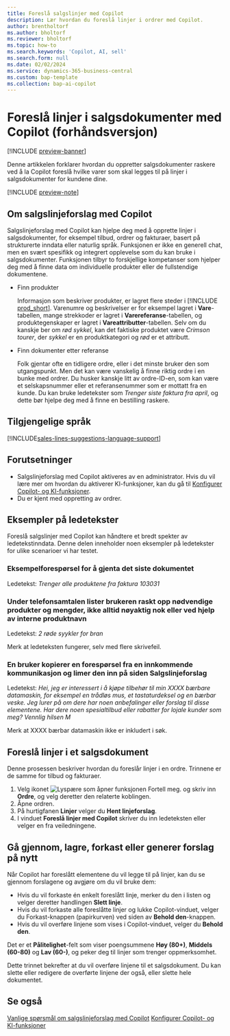 ```yaml
---
title: Foreslå salgslinjer med Copilot
description: Lær hvordan du foreslå linjer i ordrer med Copilot.
author: brentholtorf
ms.author: bholtorf
ms.reviewer: bholtorf
ms.topic: how-to
ms.search.keywords: 'Copilot, AI, sell'
ms.search.form: null
ms.date: 02/02/2024
ms.service: dynamics-365-business-central
ms.custom: bap-template
ms.collection: bap-ai-copilot
---
```


# <a name="suggest-lines-on-sales-documents-with-copilot-preview"></a>Foreslå linjer i salgsdokumenter med Copilot (forhåndsversjon)

[!INCLUDE [preview-banner](~/../shared-content/shared/preview-includes/preview-banner.md)]

Denne artikkelen forklarer hvordan du oppretter salgsdokumenter raskere ved å la Copilot foreslå hvilke varer som skal legges til på linjer i salgsdokumenter for kundene dine.

[!INCLUDE [preview-note](~/../shared-content/shared/preview-includes/production-ready-preview-dynamics365.md)]

## <a name="about-sales-line-suggestions-with-copilot"></a>Om salgslinjeforslag med Copilot

Salgslinjeforslag med Copilot kan hjelpe deg med å opprette linjer i salgsdokumenter, for eksempel tilbud, ordrer og fakturaer, basert på strukturerte inndata eller naturlig språk. Funksjonen er ikke en generell chat, men en svært spesifikk og integrert opplevelse som du kan bruke i salgsdokumenter. Funksjonen tilbyr to forskjellige kompetanser som hjelper deg med å finne data om individuelle produkter eller de fullstendige dokumentene.

* Finn produkter

  Informasjon som beskriver produkter, er lagret flere steder i [!INCLUDE [prod_short](includes/prod_short.md)]. Varenumre og beskrivelser er for eksempel lagret i **Vare**-tabellen, mange strekkoder er lagret i **Varereferanse**-tabellen, og produktegenskaper er lagret i **Vareattributter**-tabellen. Selv om du kanskje ber om *rød sykkel*, kan det faktiske produktet være *Crimson tourer*, der *sykkel* er en produktkategori og *rød* er et attributt.

* Finn dokumenter etter referanse

  Folk gjentar ofte en tidligere ordre, eller i det minste bruker den som utgangspunkt. Men det kan være vanskelig å finne riktig ordre i en bunke med ordrer. Du husker kanskje litt av ordre-ID-en, som kan være et selskapsnummer eller et referansenummer som er mottatt fra en kunde. Du kan bruke ledetekster som *Trenger siste faktura fra april*, og dette bør hjelpe deg med å finne en bestilling raskere.

## <a name="available-languages"></a>Tilgjengelige språk

[!INCLUDE[sales-lines-suggestions-language-support](includes/sales-lines-suggestions-language-support.md)]

## <a name="prerequisites"></a>Forutsetninger

* Salgslinjeforslag med Copilot aktiveres av en administrator. Hvis du vil lære mer om hvordan du aktiverer KI-funksjoner, kan du gå til [Konfigurer Copilot- og KI-funksjoner](enable-ai.md).
* Du er kjent med oppretting av ordrer.

## <a name="examples-of-prompts"></a>Eksempler på ledetekster

Foreslå salgslinjer med Copilot kan håndtere et bredt spekter av ledetekstinndata. Denne delen inneholder noen eksempler på ledetekster for ulike scenarioer vi har testet.

### <a name="sample-inquiry-to-repeat-the-past-document"></a>Eksempelforespørsel for å gjenta det siste dokumentet

Ledetekst: *Trenger alle produktene fra faktura 103031*

### <a name="during-phone-call-user-quickly-types-list-of-required-products-and-quantities-not-always-accurate-enough-or-using-internal-product-names"></a>Under telefonsamtalen lister brukeren raskt opp nødvendige produkter og mengder, ikke alltid nøyaktig nok eller ved hjelp av interne produktnavn

Ledetekst: *2 røde syykler for bran*

Merk at ledeteksten fungerer, selv med flere skrivefeil.

### <a name="a-user-copies-an-inquiry-from-an-inbound-communication-and-pastes-it-to-the-sales-lines-suggestions-page"></a>En bruker kopierer en forespørsel fra en innkommende kommunikasjon og limer den inn på siden Salgslinjeforslag

Ledetekst: *Hei, jeg er interessert i å kjøpe tilbehør til min XXXX bærbare datamaskin, for eksempel en trådløs mus, et tastaturdeksel og en bærbar veske. Jeg lurer på om dere har noen anbefalinger eller forslag til disse elementene. Har dere noen spesialtilbud eller rabatter for lojale kunder som meg? Vennlig hilsen M*

Merk at XXXX bærbar datamaskin ikke er inkludert i søk.

## <a name="suggest-lines-on-a-sales-document"></a>Foreslå linjer i et salgsdokument

Denne prosessen beskriver hvordan du foreslår linjer i en ordre. Trinnene er de samme for tilbud og fakturaer.

1. Velg ikonet ![Lyspære som åpner funksjonen Fortell meg.](media/ui-search/search_small.png "Fortell hva du vil gjøre") og skriv inn **Ordre**, og velg deretter den relaterte koblingen.
1. Åpne ordren.
1. På hurtigfanen **Linjer** velger du **Hent linjeforslag**.
1. I vinduet **Foreslå linjer med Copilot** skriver du inn ledeteksten eller velger en fra veiledningene.

## <a name="review-save-discard-or-regenerate-suggestions"></a>Gå gjennom, lagre, forkast eller generer forslag på nytt

Når Copilot har foreslått elementene du vil legge til på linjer, kan du se gjennom forslagene og avgjøre om du vil bruke dem:

* Hvis du vil forkaste én enkelt foreslått linje, merker du den i listen og velger deretter handlingen **Slett linje**.
* Hvis du vil forkaste alle foreslåtte linjer og lukke Copilot-vinduet, velger du Forkast-knappen (papirkurven) ved siden av **Behold den**-knappen.
* Hvis du vil overføre linjene som vises i Copilot-vinduet, velger du **Behold den**. 

Det er et **Pålitelighet**-felt som viser poengsummene **Høy (80+)**, **Middels (60-80)** og **Lav (60-)**, og peker deg til linjer som trenger oppmerksomhet.

Dette trinnet bekrefter at du vil overføre linjene til et salgsdokument. Du kan slette eller redigere de overførte linjene der også, eller slette hele dokumentet.

## <a name="see-also"></a>Se også

[Vanlige spørsmål om salgslinjeforslag med Copilot](faq-sales-suggest-sales-lines-with-copilot.md)
[Konfigurer Copilot- og KI-funksjoner](enable-ai.md)
